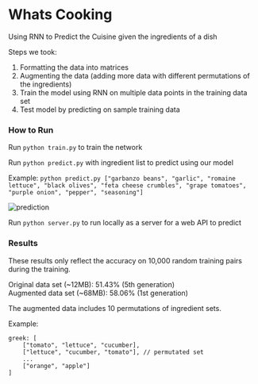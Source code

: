 # Whats Cooking

Using RNN to Predict the Cuisine given the ingredients of a dish

Steps we took:
1. Formatting the data into matrices
2. Augmenting the data (adding more data with different permutations of the ingredients)
3. Train the model using RNN on multiple data points in the training data set
4. Test model by predicting on sample training data


### How to Run

Run `python train.py` to train the network

Run `python predict.py` with ingredient list to predict using our model

Example:
`python predict.py ["garbanzo beans", "garlic", "romaine lettuce", "black olives", "feta cheese crumbles", "grape tomatoes", "purple onion", "pepper", "seasoning"]`

![prediction](https://i.imgur.com/x0sIBiI.png)

Run `python server.py` to run locally as a server for a web API to predict

### Results

These results only reflect the accuracy on 10,000 random training pairs during the training.

Original data set (~12MB): 51.43% (5th generation)\
Augmented data set (~68MB): 58.06% (1st generation)

The augmented data includes 10 permutations of ingredient sets.

Example:
```
greek: [
    ["tomato", "lettuce", "cucumber],
    ["lettuce", "cucumber, "tomato"], // permutated set
    ...
    ["orange", "apple"]
]
```
